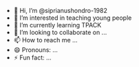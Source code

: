 - 👋 Hi, I’m @siprianushondro-1982
- 👀 I’m interested in teaching young people
- 🌱 I’m currently learning TPACK
- 💞️ I’m looking to collaborate on ...
- 📫 How to reach me ...
- 😄 Pronouns: ...
- ⚡ Fun fact: ...

<!---
siprianushondro-1982/siprianushondro-1982 is a ✨ special ✨ repository because its `README.md` (this file) appears on your GitHub profile.
You can click the Preview link to take a look at your changes.
--->
